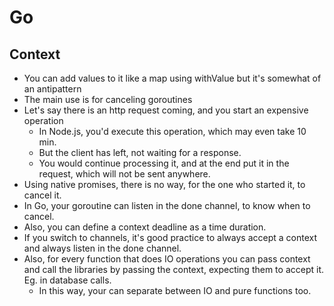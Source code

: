 # Go

## Context

* You can add values to it like a map using withValue but it's somewhat of an antipattern
* The main use is for canceling goroutines
* Let's say there is an http request coming, and you start an expensive operation
    * In Node.js, you'd execute this operation, which may even take 10 min.
    * But the client has left, not waiting for a response.
    * You would continue processing it, and at the end put it in the request, which will not be sent anywhere.
* Using native promises, there is no way, for the one who started it, to cancel it.
* In Go, your goroutine can listen in the done channel, to know when to cancel.
* Also, you can define a context deadline as a time duration.
* If you switch to channels, it's good practice to always accept a context and always listen in the done channel.
* Also, for every function that does IO operations you can pass context and call the libraries by passing the context, expecting them to accept it. Eg. in database calls.
    * In this way, your can separate between IO and pure functions too.
